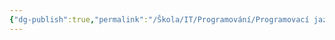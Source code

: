 ```yaml
---
{"dg-publish":true,"permalink":"/Škola/IT/Programování/Programovací jazyky/C++/","created":"2024-03-19T17:28:15.931+01:00","updated":"2024-03-13T18:21:05.711+01:00"}
---
```


